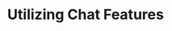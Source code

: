 ---
title: "Utilizing Chat Features"
description: "Chat is an essential part of any team app, learn how Crosscheck's chat features work."
icon: "chat"
next: "calendars"
---